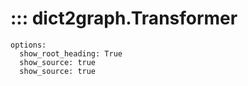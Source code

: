 # ::: dict2graph.Transformer
    options:
      show_root_heading: True
      show_source: true
      show_source: true